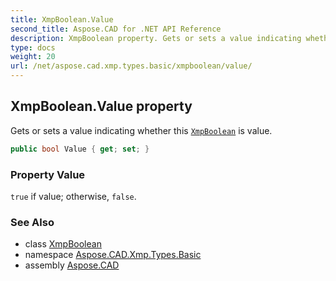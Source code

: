 ```yaml
---
title: XmpBoolean.Value
second_title: Aspose.CAD for .NET API Reference
description: XmpBoolean property. Gets or sets a value indicating whether this XmpBoolean is value
type: docs
weight: 20
url: /net/aspose.cad.xmp.types.basic/xmpboolean/value/
---
```

## XmpBoolean.Value property

Gets or sets a value indicating whether this [`XmpBoolean`](../) is value.

```csharp
public bool Value { get; set; }
```

### Property Value

`true` if value; otherwise, `false`.

### See Also

* class [XmpBoolean](../)
* namespace [Aspose.CAD.Xmp.Types.Basic](../../xmpboolean/)
* assembly [Aspose.CAD](../../../)


